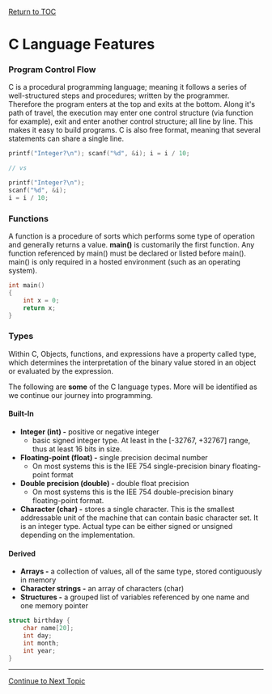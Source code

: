 <a href="https://github.com/CyberTrainingUSAF/05-C-Programming/blob/master/00-Table-of-Contents.md" rel="Return to TOC"> Return to TOC </a>

# C Language Features

### Program Control Flow

C is a procedural programming language; meaning it follows a series of well-structured steps and procedures; written by the programmer. Therefore the program enters at the top and exits at the bottom. Along it's path of travel, the execution may enter one control structure \(via function for example\), exit and enter another control structure; all line by line. This makes it easy to build programs. C is also free format, meaning that several statements can share a single line.

```c
printf("Integer?\n"); scanf("%d", &i); i = i / 10;

// vs

printf("Integer?\n");
scanf("%d", &i);
i = i / 10;
```

### Functions

A function is a procedure of sorts which performs some type of operation and generally returns a value. **main\(\)** is customarily the first function. Any function referenced by main\(\) must be declared or listed before main\(\). main\(\) is only required in a hosted environment \(such as an operating system\).

```c
int main()
{
    int x = 0;
    return x;
}
```

### Types

Within C, Objects, functions, and expressions have a property called type, which determines the interpretation of the binary value stored in an object or evaluated by the expression.

The following are **some** of the C language types.  More will be identified as we continue our journey into programming.

#### Built-In

* **Integer \(int\) -** positive or negative integer
  * basic signed integer type. At least in the \[-32767, +32767\] range, thus at least 16 bits in size.
* **Floating-point \(float\) -** single precision decimal number
  * On most systems this is the IEE 754 single-precision binary floating-point format
* **Double precision \(double\) -** double float precision
  * On most systems this is the IEE 754 double-precision binary floating-point format.
* **Character \(char\) -** stores a single character. This is the smallest addressable unit of the machine that can contain basic character set. It is an integer type. Actual type can be either signed or unsigned depending on the implementation. 

#### Derived

* **Arrays -** a collection of values, all of the same type, stored contiguously in memory
* **Character strings -** an array of characters \(char\)
* **Structures -** a grouped list of variables referenced by one name and one memory pointer

```c
struct birthday {
    char name[20];
    int day;
    int month;
    int year;
}
```

---
<a href="https://github.com/CyberTrainingUSAF/05-C-Programming/blob/master/01_Introduction/03_C-specifics.md" > Continue to Next Topic </a>




